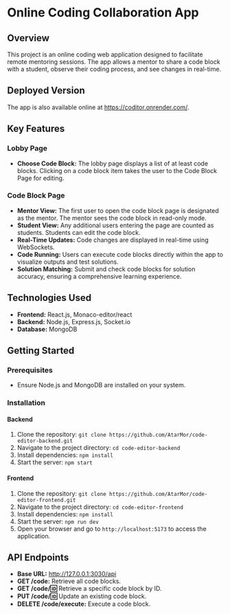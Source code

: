 #  Online Coding Collaboration App

## Overview
This project is an online coding web application designed to facilitate remote mentoring sessions. The app allows a mentor to share a code block with a student, observe their coding process, and see changes in real-time.

## Deployed Version
The app is also available online at https://coditor.onrender.com/.

## Key Features
### Lobby Page
- **Choose Code Block:** The lobby page displays a list of at least code blocks. Clicking on a code block item takes the user to the Code Block Page for editing.

### Code Block Page
- **Mentor View:** The first user to open the code block page is designated as the mentor. The mentor sees the code block in read-only mode.
- **Student View:** Any additional users entering the page are counted as students. Students can edit the code block.
- **Real-Time Updates:** Code changes are displayed in real-time using WebSockets.
- **Code Running:** Users can execute code blocks directly within the app to visualize outputs and test solutions.
- **Solution Matching:** Submit and check code blocks for solution accuracy, ensuring a comprehensive learning experience.

## Technologies Used
- **Frontend:** React.js, Monaco-editor/react
- **Backend:** Node.js, Express.js, Socket.io
- **Database:** MongoDB

## Getting Started
### Prerequisites
- Ensure Node.js and MongoDB are installed on your system.

### Installation
#### Backend
1. Clone the repository: `git clone https://github.com/AtarMor/code-editor-backend.git`
2. Navigate to the project directory: `cd code-editor-backend`
3. Install dependencies: `npm install`
4. Start the server: `npm start`

#### Frontend
1. Clone the repository: `git clone https://github.com/AtarMor/code-editor-frontend.git`
2. Navigate to the project directory: `cd code-editor-frontend`
3. Install dependencies: `npm install`
4. Start the server: `npm run dev`
5. Open your browser and go to `http://localhost:5173` to access the application.

## API Endpoints
- **Base URL:** http://127.0.0.1:3030/api
- **GET /code:** Retrieve all code blocks.
- **GET /code/:id:** Retrieve a specific code block by ID.
- **PUT /code/:id:** Update an existing code block.
- **DELETE /code/execute:** Execute a code block.